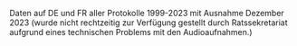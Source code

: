 Daten auf DE und FR aller Protokolle 1999-2023 mit Ausnahme Dezember 2023 (wurde nicht rechtzeitig zur Verfügung gestellt durch Ratssekretariat aufgrund eines technischen Problems mit den Audioaufnahmen.)

